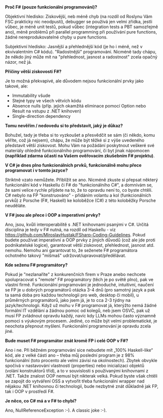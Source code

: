 **Proč F# (pouze funkcionální programování)?**

Objektivní hledisko: Ziskovější, neb méně chyb (na rozdíl od Roslynu Vám FSC prakticky nic neodpustí), debugger se používá jen velmi zřídka, jestli vůbec, je méně unit testů, pokud vůbec (integration tests a PBT samozřejmě ano), méně problémů při parallel programming při používání pure functions, žádné nereprodukovatelné chyby u pure functions.

Subjektivní hledisko: Jasnější a přehlednější kód (je ho i méně, než v ekvivalentním C# kódu). "Radostnější" programování. Nicméně tady chápu, že někdo jiný může mít na "přehlednost, jasnost a radostnost" zcela opačný názor, než já.

**Příčiny větší ziskovosti F#?**

Je to možná překvapivé, ale důvodem nejsou funkcionální prvky jako takové, ale:

- Immutability všude
- Stejné typy ve všech větvích kódu
- Absence nulls (příp. jejich okamžitá eliminace pomocí Option nebo Result na vstupu z .NET knihoven)
- Single-direction dependency

**Tomu nevěřím / nedovedu si to představit, jaký je důkaz?**

Bohužel, tady je třeba si to vyzkoušet a přesvědčit se sám (či někdo, komu věříte, což já nejsem), chápu, že může být těžké si z výše uvedeného představit větší ziskovost. Mohu Vám na požádání poskytnout veškeré své materiály ohledně funkcionálního programování, či byt jinak nápomocen **(například zdarma účastí na Vašem ověřovacím zkušebním F# projektu)**. 

**V C# je dnes plno funkcionálních prvků, funkcionálně mohu přece programovat i v tomto jazyce?**

Striktně vzato nemůžete. Přiblížit se ano. Nicméně zkuste si přepsat některý funkcionální kód v Haskellu či F# do "funkcionálního C#", a domnívám se, že sami velice rychle přijdete na to, že to opravdu není to, co byste chtěli. C# nebylo na FP "konstruováno" - přidáním volantu a kol (funkcionálních prvků) z Porsche (F#, Haskell) ke koloběžce (C#) z této koloběžky Porsche neuděláte. 

**V F# jsou ale přece i OOP a imperativní prvky?** 

Ano, jsou, kvůli interoperabilitě s .NET knihovnami psanými v C#. Určitá disciplina je tedy v F# nutná, na rozdíl od Haskellu - viz https://github.com/MiroslavHustak/FSharp-Coding-Guidelines. Pokud budete používat imperativní a OOP prvky z jiných důvodů (což ale jde proti podnikatelské logice), garantovat větší ziskovost, přehlednost, jasnost atd. nemohu. Nemohu ani garantovat to, že seženete F# programátora ochotného takový "mišmaš" udržovat/upravovat/předělávat.    

**Kde seženu F# programátory?** 

Pokud je "nezlanaříte" z konkurenčních firem v Praze anebo nechcete spolupracovat s "remote" F# programátory (těch je po světě plno), pak ve vlastní firmě. Funkcionální programování je jednoduché, intuitivní, naučení se FP je u dobrých programátorů otázka 3-4 dnů (pro samotný jazyk a pak ta samá doba pro každou technologii pro web, desktop či mobil), u průměrných programátorů, jako jsem já, je to cca 2-3 týdny na jazyk/technologii. Když už mohu v F# programovat já, kterýžto nemá žádné formální IT vzdělání a žádnou pomoc od kolegů, neb jsem OSVČ, pak už musí FP zvládnout opravdu každý, navíc kdy LLMs mohou často významně pomoci s výukovým procesem. Jediné, co může být velmi problematické, je neochota přepnout myšlení. Funkcionální programování je opravdu zcela jiné.

**Bude muset F# programátor znát kromě FP i celé OOP v F#?** 

Ano i ne. Při běžném programování sice nebudete mít „100% Haskell-like“ kód, ale z velké části ano – třeba můj poslední program je z 98% funkcionální (toto procento ale velmi závisí na okolnostech). Zbytek obvykle spočívá v nastavování vlastností (properties) nebo inicializaci objektů (volání konstruktorů tříd), a to v souvislosti s používanými knihovnami z .NET. Takže znalost OOP nemusí být nikterak velká. Pokud byste však chtěli se zapojit do vytváření OSS a vytvořit třeba funkcionální wrapper nad nějakou .NET knihovnou či technologií, bude nezbytné znát důkladně jak FP, tak i OOP v prostředí F#.

**Je něco, co C# má a v F# to chybí?** 

Ano, NullReferenceException :-). A classic joke :-).
